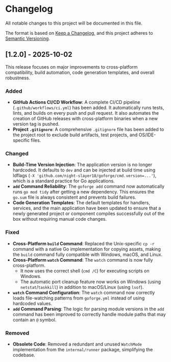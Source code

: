 # Changelog

All notable changes to this project will be documented in this file.

The format is based on [Keep a Changelog](https://keepachangelog.com/en/1.0.0/),
and this project adheres to [Semantic Versioning](https://semver.org/spec/v2.0.0.html).

## [1.2.0] - 2025-10-02

This release focuses on major improvements to cross-platform compatibility, build automation, code generation templates, and overall robustness.

### Added

- **GitHub Actions CI/CD Workflow**: A complete CI/CD pipeline (`.github/workflows/ci.yml`) has been added. It automatically runs tests, lints, and builds on every push and pull request. It also automates the creation of GitHub releases with cross-platform binaries when a new version tag is pushed.
- **Project `.gitignore`**: A comprehensive `.gitignore` file has been added to the project root to exclude build artifacts, test projects, and OS/IDE-specific files.

### Changed

- **Build-Time Version Injection**: The application version is no longer hardcoded. It defaults to `dev` and can be injected at build time using ldflags (`-X 'github.com/night-slayer18/goforge/cmd.version=...'`), which is a standard practice for Go applications.
- **`add` Command Reliability**: The `goforge add` command now automatically runs `go mod tidy` after getting a new dependency. This ensures the `go.sum` file is always consistent and prevents build failures.
- **Code Generation Templates**: The default templates for handlers, services, and the main application have been updated to ensure that a newly generated project or component compiles successfully out of the box without requiring manual code changes.

### Fixed

- **Cross-Platform `build` Command**: Replaced the Unix-specific `cp -r` command with a native Go implementation for copying assets, making the `build` command fully compatible with Windows, macOS, and Linux.
- **Cross-Platform `watch` Command**: The `watch` command is now fully cross-platform.
  - It now uses the correct shell (`cmd /C`) for executing scripts on Windows.
  - The automatic port cleanup feature now works on Windows (using `netstat`/`taskkill`) in addition to macOS/Linux (using `lsof`).
- **`watch` Command Configuration**: The `watch` command now correctly loads file-watching patterns from `goforge.yml` instead of using hardcoded values.
- **`add` Command Parsing**: The logic for parsing module versions in the `add` command has been improved to correctly handle module paths that may contain an `@` symbol.

### Removed

- **Obsolete Code**: Removed a redundant and unused `WatchMode` implementation from the `internal/runner` package, simplifying the codebase.
